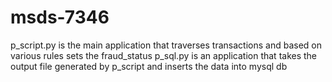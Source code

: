 # msds-7346

p_script.py is the main application that traverses transactions and based on various rules sets the fraud_status
p_sql.py is an application that takes the output file generated by p_script and inserts the data into mysql db
